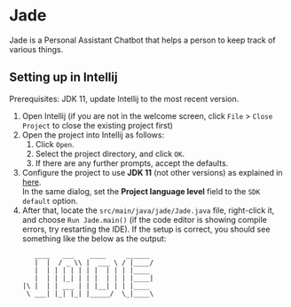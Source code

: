 # Jade 

Jade is a Personal Assistant Chatbot that helps a person to keep track of various things.

## Setting up in Intellij

Prerequisites: JDK 11, update Intellij to the most recent version.

1. Open Intellij (if you are not in the welcome screen, click `File` > `Close Project` to close the existing project first)
1. Open the project into Intellij as follows:
   1. Click `Open`.
   1. Select the project directory, and click `OK`.
   1. If there are any further prompts, accept the defaults.
1. Configure the project to use **JDK 11** (not other versions) as explained in [here](https://www.jetbrains.com/help/idea/sdk.html#set-up-jdk).<br>
   In the same dialog, set the **Project language level** field to the `SDK default` option.
3. After that, locate the `src/main/java/jade/Jade.java` file, right-click it, and choose `Run Jade.main()` (if the code editor is showing compile errors, try restarting the IDE). If the setup is correct, you should see something like the below as the output:
   ```
      ____   ___    ____     ______
      |  |  / _ \\ |  ___ \ / |____/
      |  | | | | | | |  | | | |____
      |  | | |_| | | |  | | | |____|
   |\ |  | | ___ | | |__| | | |____
    \ ___| |_| |_| |_____/  \_|____\
  ```